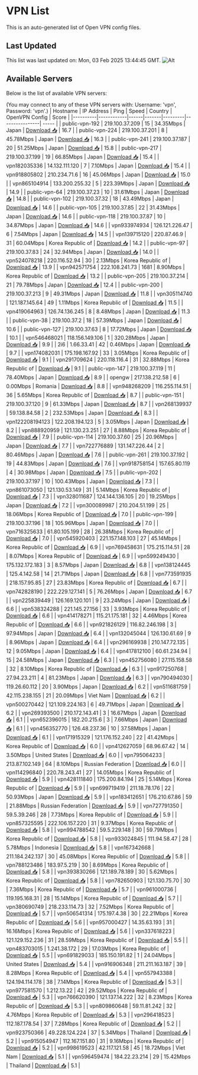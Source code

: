 # VPN List

This is an auto-generated list of Open VPN config files.

## Last Updated

This list was last updated on: Mon, 03 Feb 2025 13:44:45 GMT.
![Alt](https://repobeats.axiom.co/api/embed/186b98318ef1479477931607c1ad7d823f12451f.svg "Repobeats analytics image")

## Available Servers

Below is the list of available VPN servers:

(You may connect to any of these VPN servers with: Username: 'vpn', Password: 'vpn'.)
| Hostname | IP Address | Ping | Speed | Country | OpenVPN Config | Score |
|----------|------------|------|-------|---------|----------------| ----- |
| public-vpn-192 | 219.100.37.209 | 15 | 34.35Mbps | Japan | [Download 📥](./configs/server_0_JP.ovpn) | 16.7 |
| public-vpn-224 | 219.100.37.201 | 8 | 45.78Mbps | Japan | [Download 📥](./configs/server_1_JP.ovpn) | 16.3 |
| public-vpn-241 | 219.100.37.187 | 20 | 51.25Mbps | Japan | [Download 📥](./configs/server_2_JP.ovpn) | 15.8 |
| public-vpn-217 | 219.100.37.199 | 19 | 66.85Mbps | Japan | [Download 📥](./configs/server_3_JP.ovpn) | 15.4 |
| vpn182035336 | 14.132.111.120 | 7 | 7.10Mbps | Japan | [Download 📥](./configs/server_4_JP.ovpn) | 15.4 |
| vpn918805802 | 210.234.71.6 | 16 | 45.06Mbps | Japan | [Download 📥](./configs/server_5_JP.ovpn) | 15.0 |
| vpn865104914 | 133.200.255.32 | 5 | 223.39Mbps | Japan | [Download 📥](./configs/server_6_JP.ovpn) | 14.9 |
| public-vpn-64 | 219.100.37.23 | 10 | 31.61Mbps | Japan | [Download 📥](./configs/server_7_JP.ovpn) | 14.8 |
| public-vpn-102 | 219.100.37.32 | 18 | 43.49Mbps | Japan | [Download 📥](./configs/server_8_JP.ovpn) | 14.6 |
| public-vpn-105 | 219.100.37.85 | 22 | 31.43Mbps | Japan | [Download 📥](./configs/server_9_JP.ovpn) | 14.6 |
| public-vpn-118 | 219.100.37.87 | 10 | 34.87Mbps | Japan | [Download 📥](./configs/server_10_JP.ovpn) | 14.6 |
| vpn933974934 | 126.121.226.47 | 6 | 7.54Mbps | Japan | [Download 📥](./configs/server_11_JP.ovpn) | 14.5 |
| vpn139715120 | 220.87.46.9 | 31 | 60.04Mbps | Korea Republic of | [Download 📥](./configs/server_12_KR.ovpn) | 14.2 |
| public-vpn-97 | 219.100.37.83 | 24 | 32.94Mbps | Japan | [Download 📥](./configs/server_13_JP.ovpn) | 14.0 |
| vpn524078218 | 220.116.52.94 | 30 | 2.13Mbps | Korea Republic of | [Download 📥](./configs/server_14_KR.ovpn) | 13.9 |
| vpn942571754 | 222.108.241.73 | 1681 | 8.90Mbps | Korea Republic of | [Download 📥](./configs/server_15_KR.ovpn) | 13.2 |
| public-vpn-205 | 219.100.37.214 | 21 | 79.78Mbps | Japan | [Download 📥](./configs/server_16_JP.ovpn) | 12.4 |
| public-vpn-200 | 219.100.37.213 | 9 | 49.31Mbps | Japan | [Download 📥](./configs/server_17_JP.ovpn) | 11.8 |
| vpn305114740 | 121.187.145.64 | 49 | 1.11Mbps | Korea Republic of | [Download 📥](./configs/server_18_KR.ovpn) | 11.5 |
| vpn419064963 | 126.74.136.245 | 8 | 8.48Mbps | Japan | [Download 📥](./configs/server_19_JP.ovpn) | 11.3 |
| public-vpn-38 | 219.100.37.2 | 18 | 57.39Mbps | Japan | [Download 📥](./configs/server_20_JP.ovpn) | 10.6 |
| public-vpn-127 | 219.100.37.63 | 8 | 17.72Mbps | Japan | [Download 📥](./configs/server_21_JP.ovpn) | 10.1 |
| vpn546468021 | 118.156.149.106 | 1 | 320.28Mbps | Japan | [Download 📥](./configs/server_22_JP.ovpn) | 9.9 |
| 2i6 | 1.66.33.41 | 42 | 0.46Mbps | Japan | [Download 📥](./configs/server_23_JP.ovpn) | 9.7 |
| vpn174082031 | 175.198.167.92 | 33 | 3.05Mbps | Korea Republic of | [Download 📥](./configs/server_24_KR.ovpn) | 9.1 |
| vpn291709624 | 220.118.116.4 | 31 | 32.88Mbps | Korea Republic of | [Download 📥](./configs/server_25_KR.ovpn) | 9.1 |
| public-vpn-147 | 219.100.37.119 | 11 | 78.40Mbps | Japan | [Download 📥](./configs/server_26_JP.ovpn) | 8.9 |
| opengw | 217.138.212.58 | 6 | 0.00Mbps | Romania | [Download 📥](./configs/server_27_RO.ovpn) | 8.8 |
| vpn948268209 | 116.255.114.51 | 36 | 5.65Mbps | Korea Republic of | [Download 📥](./configs/server_28_KR.ovpn) | 8.7 |
| public-vpn-151 | 219.100.37.120 | 9 | 61.33Mbps | Japan | [Download 📥](./configs/server_29_JP.ovpn) | 8.7 |
| vpn268139937 | 59.138.84.58 | 2 | 232.53Mbps | Japan | [Download 📥](./configs/server_30_JP.ovpn) | 8.3 |
| vpn122208194123 | 122.208.194.123 | 5 | 3.05Mbps | Japan | [Download 📥](./configs/server_31_JP.ovpn) | 8.2 |
| vpn888920959 | 121.130.23.251 | 27 | 8.88Mbps | Korea Republic of | [Download 📥](./configs/server_32_KR.ovpn) | 7.9 |
| public-vpn-114 | 219.100.37.60 | 25 | 20.96Mbps | Japan | [Download 📥](./configs/server_33_JP.ovpn) | 7.7 |
| vpn722776889 | 131.147.226.44 | 2 | 80.46Mbps | Japan | [Download 📥](./configs/server_34_JP.ovpn) | 7.6 |
| public-vpn-261 | 219.100.37.192 | 19 | 44.83Mbps | Japan | [Download 📥](./configs/server_35_JP.ovpn) | 7.6 |
| vpn918758154 | 157.65.80.119 | 4 | 30.98Mbps | Japan | [Download 📥](./configs/server_36_JP.ovpn) | 7.5 |
| public-vpn-202 | 219.100.37.197 | 10 | 100.43Mbps | Japan | [Download 📥](./configs/server_37_JP.ovpn) | 7.3 |
| vpn861073050 | 121.130.53.149 | 31 | 5.14Mbps | Korea Republic of | [Download 📥](./configs/server_38_KR.ovpn) | 7.3 |
| vpn328011687 | 124.144.136.105 | 20 | 19.25Mbps | Japan | [Download 📥](./configs/server_39_JP.ovpn) | 7.2 |
| vpn300089987 | 210.204.51.199 | 25 | 18.06Mbps | Korea Republic of | [Download 📥](./configs/server_40_KR.ovpn) | 7.0 |
| public-vpn-199 | 219.100.37.196 | 18 | 105.96Mbps | Japan | [Download 📥](./configs/server_41_JP.ovpn) | 7.0 |
| vpn716325633 | 61.80.105.199 | 28 | 26.38Mbps | Korea Republic of | [Download 📥](./configs/server_42_KR.ovpn) | 7.0 |
| vpn545920403 | 221.157.148.103 | 27 | 45.14Mbps | Korea Republic of | [Download 📥](./configs/server_43_KR.ovpn) | 6.9 |
| vpn769458631 | 175.215.114.51 | 28 | 8.07Mbps | Korea Republic of | [Download 📥](./configs/server_44_KR.ovpn) | 6.9 |
| vpn599249430 | 175.132.172.183 | 3 | 8.57Mbps | Japan | [Download 📥](./configs/server_45_JP.ovpn) | 6.8 |
| vpn138124445 | 125.4.142.58 | 14 | 21.71Mbps | Japan | [Download 📥](./configs/server_46_JP.ovpn) | 6.8 |
| vpn773591935 | 218.157.95.85 | 27 | 23.83Mbps | Korea Republic of | [Download 📥](./configs/server_47_KR.ovpn) | 6.7 |
| vpn742828190 | 222.229.127.141 | 5 | 76.26Mbps | Japan | [Download 📥](./configs/server_48_JP.ovpn) | 6.7 |
| vpn225839449 | 126.169.120.101 | 9 | 23.24Mbps | Japan | [Download 📥](./configs/server_49_JP.ovpn) | 6.6 |
| vpn538324288 | 221.145.27.156 | 33 | 3.93Mbps | Korea Republic of | [Download 📥](./configs/server_50_KR.ovpn) | 6.6 |
| vpn414178271 | 115.21.175.181 | 32 | 4.46Mbps | Korea Republic of | [Download 📥](./configs/server_51_KR.ovpn) | 6.6 |
| vpn921826129 | 116.82.246.198 | 3 | 97.94Mbps | Japan | [Download 📥](./configs/server_52_JP.ovpn) | 6.4 |
| vpn132045044 | 126.130.61.69 | 9 | 8.96Mbps | Japan | [Download 📥](./configs/server_53_JP.ovpn) | 6.4 |
| vpn296169938 | 210.147.72.135 | 12 | 9.05Mbps | Japan | [Download 📥](./configs/server_54_JP.ovpn) | 6.4 |
| vpn417812100 | 60.61.234.94 | 15 | 24.58Mbps | Japan | [Download 📥](./configs/server_55_JP.ovpn) | 6.3 |
| vpn452756080 | 27.115.158.58 | 32 | 8.10Mbps | Korea Republic of | [Download 📥](./configs/server_56_KR.ovpn) | 6.3 |
| vpn917250768 | 27.94.23.211 | 4 | 81.23Mbps | Japan | [Download 📥](./configs/server_57_JP.ovpn) | 6.3 |
| vpn790494030 | 119.26.60.112 | 20 | 3.90Mbps | Japan | [Download 📥](./configs/server_58_JP.ovpn) | 6.2 |
| vpn511681759 | 42.115.238.155 | 21 | 20.09Mbps | Viet Nam | [Download 📥](./configs/server_59_VN.ovpn) | 6.2 |
| vpn500270442 | 121.109.224.163 | 6 | 49.71Mbps | Japan | [Download 📥](./configs/server_60_JP.ovpn) | 6.2 |
| vpn269393500 | 210.172.143.41 | 3 | 16.67Mbps | Japan | [Download 📥](./configs/server_61_JP.ovpn) | 6.1 |
| vpn652396015 | 182.20.215.6 | 3 | 7.66Mbps | Japan | [Download 📥](./configs/server_62_JP.ovpn) | 6.1 |
| vpn456352770 | 126.48.237.36 | 10 | 37.58Mbps | Japan | [Download 📥](./configs/server_63_JP.ovpn) | 6.1 |
| vpn171915329 | 121.176.152.240 | 22 | 41.42Mbps | Korea Republic of | [Download 📥](./configs/server_64_KR.ovpn) | 6.0 |
| vpn412627059 | 68.96.67.42 | 14 | 3.50Mbps | United States | [Download 📥](./configs/server_65_US.ovpn) | 6.0 |
| vpn795064233 | 213.87.102.149 | 64 | 8.10Mbps | Russian Federation | [Download 📥](./configs/server_66_RU.ovpn) | 6.0 |
| vpn114296840 | 220.78.243.41 | 27 | 14.05Mbps | Korea Republic of | [Download 📥](./configs/server_67_KR.ovpn) | 5.9 |
| vpn428111840 | 175.200.84.194 | 25 | 5.14Mbps | Korea Republic of | [Download 📥](./configs/server_68_KR.ovpn) | 5.9 |
| vpn699719419 | 211.18.78.176 | 22 | 50.93Mbps | Japan | [Download 📥](./configs/server_69_JP.ovpn) | 5.9 |
| vpn183412651 | 176.210.67.86 | 59 | 21.88Mbps | Russian Federation | [Download 📥](./configs/server_70_RU.ovpn) | 5.9 |
| vpn727791350 | 59.5.39.246 | 28 | 7.73Mbps | Korea Republic of | [Download 📥](./configs/server_71_KR.ovpn) | 5.9 |
| vpn857325595 | 222.106.157.220 | 31 | 9.37Mbps | Korea Republic of | [Download 📥](./configs/server_72_KR.ovpn) | 5.8 |
| vpn994788542 | 59.5.229.148 | 30 | 59.79Mbps | Korea Republic of | [Download 📥](./configs/server_73_KR.ovpn) | 5.8 |
| vpn933024845 | 111.94.58.47 | 28 | 5.78Mbps | Indonesia | [Download 📥](./configs/server_74_ID.ovpn) | 5.8 |
| vpn167342668 | 211.184.242.137 | 30 | 45.08Mbps | Korea Republic of | [Download 📥](./configs/server_75_KR.ovpn) | 5.8 |
| vpn788123486 | 183.97.5.219 | 30 | 8.69Mbps | Korea Republic of | [Download 📥](./configs/server_76_KR.ovpn) | 5.8 |
| vpn393830266 | 121.189.78.189 | 30 | 5.62Mbps | Korea Republic of | [Download 📥](./configs/server_77_KR.ovpn) | 5.8 |
| vpn782650903 | 121.130.75.70 | 30 | 7.36Mbps | Korea Republic of | [Download 📥](./configs/server_78_KR.ovpn) | 5.7 |
| vpn961000736 | 119.195.168.31 | 28 | 15.14Mbps | Korea Republic of | [Download 📥](./configs/server_79_KR.ovpn) | 5.7 |
| vpn380690749 | 218.233.114.73 | 32 | 7.52Mbps | Korea Republic of | [Download 📥](./configs/server_80_KR.ovpn) | 5.7 |
| vpn506541314 | 175.197.4.38 | 30 | 22.21Mbps | Korea Republic of | [Download 📥](./configs/server_81_KR.ovpn) | 5.6 |
| vpn957000427 | 14.35.63.193 | 31 | 16.16Mbps | Korea Republic of | [Download 📥](./configs/server_82_KR.ovpn) | 5.6 |
| vpn337618223 | 121.129.152.236 | 31 | 28.59Mbps | Korea Republic of | [Download 📥](./configs/server_83_KR.ovpn) | 5.5 |
| vpn483703015 | 1.241.38.172 | 29 | 17.03Mbps | Korea Republic of | [Download 📥](./configs/server_84_KR.ovpn) | 5.5 |
| vpn691829033 | 185.150.191.82 | 1 | 24.04Mbps | United States | [Download 📥](./configs/server_85_US.ovpn) | 5.4 |
| vpn916906348 | 211.211.163.187 | 39 | 8.28Mbps | Korea Republic of | [Download 📥](./configs/server_86_KR.ovpn) | 5.4 |
| vpn557943388 | 124.194.114.178 | 38 | 7.14Mbps | Korea Republic of | [Download 📥](./configs/server_87_KR.ovpn) | 5.3 |
| vpn977581570 | 1.212.13.22 | 42 | 29.52Mbps | Korea Republic of | [Download 📥](./configs/server_88_KR.ovpn) | 5.3 |
| vpn766620390 | 121.137.14.222 | 32 | 8.23Mbps | Korea Republic of | [Download 📥](./configs/server_89_KR.ovpn) | 5.3 |
| vpn809860648 | 59.11.81.242 | 32 | 4.76Mbps | Korea Republic of | [Download 📥](./configs/server_90_KR.ovpn) | 5.3 |
| vpn296418523 | 112.187.178.54 | 37 | 7.28Mbps | Korea Republic of | [Download 📥](./configs/server_91_KR.ovpn) | 5.2 |
| vpn923750366 | 49.228.124.224 | 37 | 5.34Mbps | Thailand | [Download 📥](./configs/server_92_TH.ovpn) | 5.2 |
| vpn915054947 | 112.167.151.80 | 31 | 9.16Mbps | Korea Republic of | [Download 📥](./configs/server_93_KR.ovpn) | 5.2 |
| vpn998619523 | 42.117.121.58 | 45 | 18.72Mbps | Viet Nam | [Download 📥](./configs/server_94_VN.ovpn) | 5.1 |
| vpn596459474 | 184.22.23.214 | 29 | 15.42Mbps | Thailand | [Download 📥](./configs/server_95_TH.ovpn) | 5.1 |
